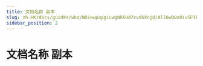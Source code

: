 ```yaml
---
title: 文档名称 副本
slug: zh-HK/docs/guides/wbo/WDiewpapgiLwgNkkUd7cvdGXnjd/All6wQwx0iuSPIkVB7Vc3vxJnbe
sidebar_position: 2
---
```



# 文档名称 副本

